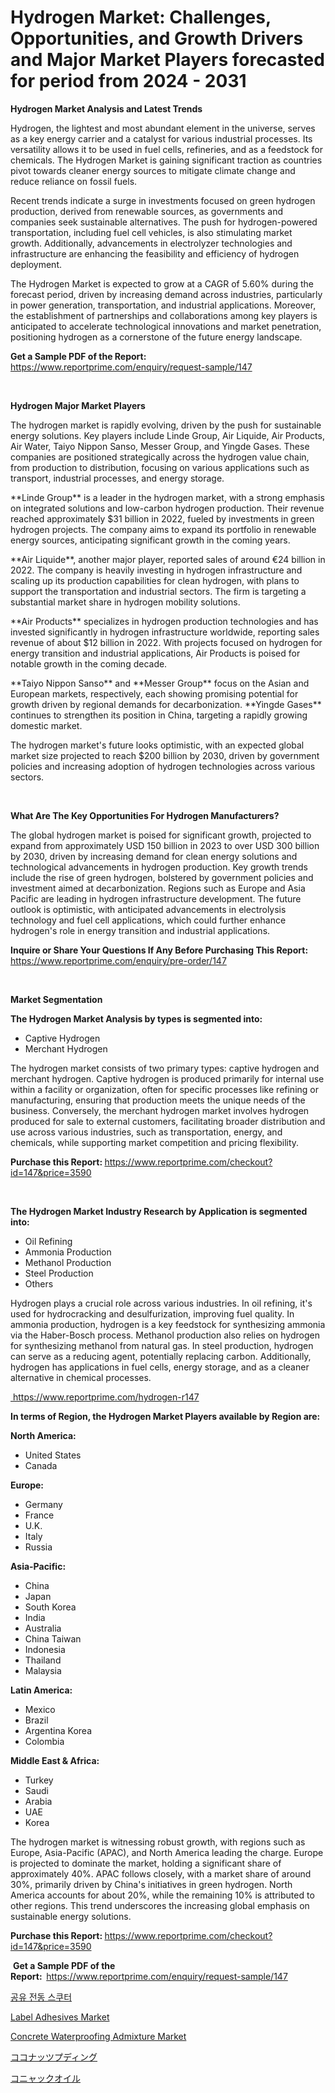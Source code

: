 <p><h1>Hydrogen Market: Challenges, Opportunities, and Growth Drivers and Major Market Players forecasted for period from 2024 - 2031</h1></p><p><strong>Hydrogen Market Analysis and Latest Trends</strong></p>
<p><p>Hydrogen, the lightest and most abundant element in the universe, serves as a key energy carrier and a catalyst for various industrial processes. Its versatility allows it to be used in fuel cells, refineries, and as a feedstock for chemicals. The Hydrogen Market is gaining significant traction as countries pivot towards cleaner energy sources to mitigate climate change and reduce reliance on fossil fuels.</p><p>Recent trends indicate a surge in investments focused on green hydrogen production, derived from renewable sources, as governments and companies seek sustainable alternatives. The push for hydrogen-powered transportation, including fuel cell vehicles, is also stimulating market growth. Additionally, advancements in electrolyzer technologies and infrastructure are enhancing the feasibility and efficiency of hydrogen deployment.</p><p>The Hydrogen Market is expected to grow at a CAGR of 5.60% during the forecast period, driven by increasing demand across industries, particularly in power generation, transportation, and industrial applications. Moreover, the establishment of partnerships and collaborations among key players is anticipated to accelerate technological innovations and market penetration, positioning hydrogen as a cornerstone of the future energy landscape.</p></p>
<p><strong>Get a Sample PDF of the Report:&nbsp;</strong> <a href="https://www.reportprime.com/enquiry/request-sample/147">https://www.reportprime.com/enquiry/request-sample/147</a></p>
<p>&nbsp;</p>
<p><strong>Hydrogen Major Market Players</strong></p>
<p><p>The hydrogen market is rapidly evolving, driven by the push for sustainable energy solutions. Key players include Linde Group, Air Liquide, Air Products, Air Water, Taiyo Nippon Sanso, Messer Group, and Yingde Gases. These companies are positioned strategically across the hydrogen value chain, from production to distribution, focusing on various applications such as transport, industrial processes, and energy storage.</p><p>**Linde Group** is a leader in the hydrogen market, with a strong emphasis on integrated solutions and low-carbon hydrogen production. Their revenue reached approximately $31 billion in 2022, fueled by investments in green hydrogen projects. The company aims to expand its portfolio in renewable energy sources, anticipating significant growth in the coming years.</p><p>**Air Liquide**, another major player, reported sales of around €24 billion in 2022. The company is heavily investing in hydrogen infrastructure and scaling up its production capabilities for clean hydrogen, with plans to support the transportation and industrial sectors. The firm is targeting a substantial market share in hydrogen mobility solutions.</p><p>**Air Products** specializes in hydrogen production technologies and has invested significantly in hydrogen infrastructure worldwide, reporting sales revenue of about $12 billion in 2022. With projects focused on hydrogen for energy transition and industrial applications, Air Products is poised for notable growth in the coming decade.</p><p>**Taiyo Nippon Sanso** and **Messer Group** focus on the Asian and European markets, respectively, each showing promising potential for growth driven by regional demands for decarbonization. **Yingde Gases** continues to strengthen its position in China, targeting a rapidly growing domestic market.</p><p>The hydrogen market's future looks optimistic, with an expected global market size projected to reach $200 billion by 2030, driven by government policies and increasing adoption of hydrogen technologies across various sectors.</p></p>
<p>&nbsp;</p>
<p><strong>What Are The Key Opportunities For Hydrogen Manufacturers?</strong></p>
<p><p>The global hydrogen market is poised for significant growth, projected to expand from approximately USD 150 billion in 2023 to over USD 300 billion by 2030, driven by increasing demand for clean energy solutions and technological advancements in hydrogen production. Key growth trends include the rise of green hydrogen, bolstered by government policies and investment aimed at decarbonization. Regions such as Europe and Asia Pacific are leading in hydrogen infrastructure development. The future outlook is optimistic, with anticipated advancements in electrolysis technology and fuel cell applications, which could further enhance hydrogen's role in energy transition and industrial applications.</p></p>
<p><strong>Inquire or Share Your Questions If Any Before Purchasing This Report:</strong> <a href="https://www.reportprime.com/enquiry/pre-order/147">https://www.reportprime.com/enquiry/pre-order/147</a></p>
<p>&nbsp;</p>
<p><strong>Market Segmentation</strong></p>
<p><strong>The Hydrogen Market Analysis by types is segmented into:</strong></p>
<p><ul><li>Captive Hydrogen</li><li>Merchant Hydrogen</li></ul></p>
<p><p>The hydrogen market consists of two primary types: captive hydrogen and merchant hydrogen. Captive hydrogen is produced primarily for internal use within a facility or organization, often for specific processes like refining or manufacturing, ensuring that production meets the unique needs of the business. Conversely, the merchant hydrogen market involves hydrogen produced for sale to external customers, facilitating broader distribution and use across various industries, such as transportation, energy, and chemicals, while supporting market competition and pricing flexibility.</p></p>
<p><strong>Purchase this Report:&nbsp;</strong><a href="https://www.reportprime.com/checkout?id=147&price=3590">https://www.reportprime.com/checkout?id=147&price=3590</a></p>
<p>&nbsp;</p>
<p><strong>The Hydrogen Market Industry Research by Application is segmented into:</strong></p>
<p><ul><li>Oil Refining</li><li>Ammonia Production</li><li>Methanol Production</li><li>Steel Production</li><li>Others</li></ul></p>
<p><p>Hydrogen plays a crucial role across various industries. In oil refining, it's used for hydrocracking and desulfurization, improving fuel quality. In ammonia production, hydrogen is a key feedstock for synthesizing ammonia via the Haber-Bosch process. Methanol production also relies on hydrogen for synthesizing methanol from natural gas. In steel production, hydrogen can serve as a reducing agent, potentially replacing carbon. Additionally, hydrogen has applications in fuel cells, energy storage, and as a cleaner alternative in chemical processes.</p></p>
<p><a href="https://www.reportprime.com/hydrogen-r147">&nbsp;https://www.reportprime.com/hydrogen-r147</a></p>
<p><strong>In terms of Region, the Hydrogen Market Players available by Region are:</strong></p>
<p>
    <p> <strong> North America: </strong>
        <ul>
            <li>United States</li>
            <li>Canada</li>
        </ul>
        </p> 
    <p> <strong> Europe: </strong>
        <ul>
            <li>Germany</li>
            <li>France</li>
            <li>U.K.</li>
            <li>Italy</li>
            <li>Russia</li>
        </ul>
        </p> 
    <p> <strong> Asia-Pacific: </strong>
        <ul>
            <li>China</li>
            <li>Japan</li>
            <li>South Korea</li>
            <li>India</li>
            <li>Australia</li>
            <li>China Taiwan</li>
            <li>Indonesia</li>
            <li>Thailand</li>
            <li>Malaysia</li>
        </ul>
        </p> 
    <p> <strong> Latin America: </strong>
        <ul>
            <li>Mexico</li>
            <li>Brazil</li>
            <li>Argentina Korea</li>
            <li>Colombia</li>
        </ul>
        </p> 
    <p> <strong> Middle East & Africa: </strong>
        <ul>
            <li>Turkey</li>
            <li>Saudi</li>
            <li>Arabia</li>
            <li>UAE</li>
            <li>Korea</li>
        </ul>
    </p>
    </p>
<p><p>The hydrogen market is witnessing robust growth, with regions such as Europe, Asia-Pacific (APAC), and North America leading the charge. Europe is projected to dominate the market, holding a significant share of approximately 40%. APAC follows closely, with a market share of around 30%, primarily driven by China's initiatives in green hydrogen. North America accounts for about 20%, while the remaining 10% is attributed to other regions. This trend underscores the increasing global emphasis on sustainable energy solutions.</p></p>
<p><strong>Purchase this Report: </strong><a href="https://www.reportprime.com/checkout?id=147&price=3590">https://www.reportprime.com/checkout?id=147&price=3590</a></p>
<p>&nbsp;<strong>Get a Sample PDF of the Report:&nbsp;&nbsp;</strong><a href="https://www.reportprime.com/enquiry/request-sample/147">https://www.reportprime.com/enquiry/request-sample/147</a></p>
<p><strong></strong></p>
<p><p><a href="https://medium.com/@hossainvi014/%EA%B3%B5%EC%9C%A0-%EC%A0%84%EA%B8%B0-%EC%8A%A4%EC%BF%A0%ED%84%B0-%EC%8B%9C%EC%9E%A5%EC%9D%98-%EC%8B%AC%EC%B8%B5-%EB%B6%84%EC%84%9D-%ED%8A%B8%EB%A0%8C%EB%93%9C-%EC%8B%9C%EC%9E%A5-%EC%84%B8%EB%B6%84%ED%99%94-%EB%B0%8F-%EA%B2%BD%EC%9F%81-%EB%B6%84%EC%84%9D-5799b77734ff?postPublishedType=initial">공유 전동 스쿠터</a></p><p><a href="https://issuu.com/reportprime-2/docs/label-adhesives-market-size-2030.pp_1eade23df08f5c">Label Adhesives Market</a></p><p><a href="https://github.com/PeterParrish5/Market-Research-Report-List-6/blob/main/concrete-waterproofing-admixture-market.md">Concrete Waterproofing Admixture Market</a></p><p><a href="https://medium.com/@carengczpoe/%E3%82%B3%E3%82%B3%E3%83%8A%E3%83%83%E3%83%84%E3%83%97%E3%83%AA%E3%83%B3%E5%B8%82%E5%A0%B4%E3%81%AB%E3%83%87%E3%82%A3%E3%83%BC%E3%83%97%E3%83%80%E3%82%A4%E3%83%96-%E3%83%88%E3%83%AC%E3%83%B3%E3%83%89-%E5%B8%82%E5%A0%B4%E3%82%BB%E3%82%B0%E3%83%A1%E3%83%B3%E3%83%86%E3%83%BC%E3%82%B7%E3%83%A7%E3%83%B3-%E7%AB%B6%E5%90%88%E5%88%86%E6%9E%90-622d19fdd65b">ココナッツプディング</a></p><p><a href="https://medium.com/@edmondg3yrtreenfelder8956/%E3%82%B3%E3%83%8B%E3%83%A3%E3%83%83%E3%82%AF%E3%82%AA%E3%82%A4%E3%83%AB%E5%B8%82%E5%A0%B4-%E6%A5%AD%E7%95%8C%E3%81%AE%E7%8A%B6%E6%B3%81-%E6%88%90%E9%95%B7%E3%81%AE%E8%BB%8C%E8%B7%A1%E3%81%A8%E3%82%B0%E3%83%AD%E3%83%BC%E3%83%90%E3%83%AB%E5%B8%82%E5%A0%B4-fb6dbf569a84">コニャックオイル</a></p></p>